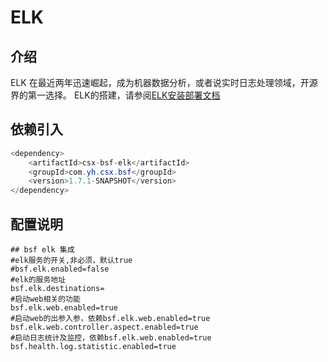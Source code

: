 # ELK

## 介绍
ELK 在最近两年迅速崛起，成为机器数据分析，或者说实时日志处理领域，开源界的第一选择。
ELK的搭建，请参阅[ELK安装部署文档]((https://elkguide.elasticsearch.cn/) )

## 依赖引入

```java 
<dependency>
	<artifactId>csx-bsf-elk</artifactId>
	<groupId>com.yh.csx.bsf</groupId>
	<version>1.7.1-SNAPSHOT</version>
</dependency>
```

## 配置说明

```shell
## bsf elk 集成
#elk服务的开关,非必须，默认true
#bsf.elk.enabled=false 
#elk的服务地址
bsf.elk.destinations= 
#启动web相关的功能
bsf.elk.web.enabled=true 
#启动web的出参入参，依赖bsf.elk.web.enabled=true
bsf.elk.web.controller.aspect.enabled=true 
#启动日志统计及监控，依赖bsf.elk.web.enabled=true
bsf.health.log.statistic.enabled=true	
```